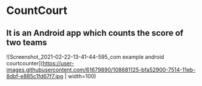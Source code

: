 # CountCourt
## It is an Android app which counts the score of two teams

![Screenshot_2021-02-22-13-41-44-595_com example android courtcounter](https://user-images.githubusercontent.com/61679890/108681125-bfa52900-7514-11eb-8dbf-e885c1fd67f7.jpg  | width=100)

